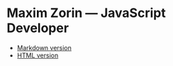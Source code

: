 # Maxim Zorin — **JavaScript Developer**

- [Markdown version](en/cv.md)
- [HTML version](http://mxn42.github.io/cv/en/)
